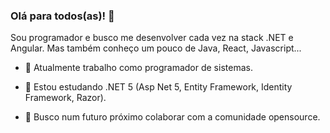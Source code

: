 ### Olá para todos(as)! 👋

Sou programador e busco me desenvolver cada vez na stack .NET e Angular.
Mas também conheço um pouco de Java, React, Javascript...

- 🔭 Atualmente trabalho como programador de sistemas.

- 🌱 Estou estudando .NET 5 (Asp Net 5, Entity Framework, Identity Framework, Razor).

- 👯 Busco num futuro próximo colaborar com a comunidade opensource.

 
 


